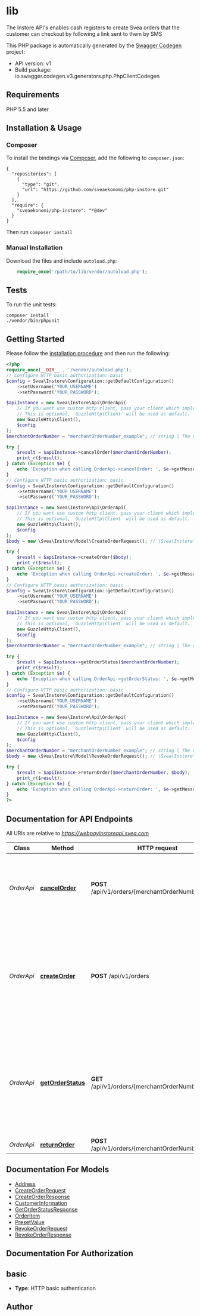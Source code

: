 # lib
The Instore API's enables cash registers to create Svea orders that the customer can checkout by following a link sent to them by SMS

This PHP package is automatically generated by the [Swagger Codegen](https://github.com/swagger-api/swagger-codegen) project:

- API version: v1
- Build package: io.swagger.codegen.v3.generators.php.PhpClientCodegen

## Requirements

PHP 5.5 and later

## Installation & Usage
### Composer

To install the bindings via [Composer](http://getcomposer.org/), add the following to `composer.json`:

```
{
  "repositories": [
    {
      "type": "git",
      "url": "https://github.com/sveaekonomi/php-instore.git"
    }
  ],
  "require": {
    "sveaekonomi/php-instore": "*@dev"
  }
}
```

Then run `composer install`

### Manual Installation

Download the files and include `autoload.php`:

```php
    require_once('/path/to/lib/vendor/autoload.php');
```

## Tests

To run the unit tests:

```
composer install
./vendor/bin/phpunit
```

## Getting Started

Please follow the [installation procedure](#installation--usage) and then run the following:

```php
<?php
require_once(__DIR__ . '/vendor/autoload.php');
// Configure HTTP basic authorization: basic
$config = Svea\Instore\Configuration::getDefaultConfiguration()
    ->setUsername('YOUR_USERNAME')
    ->setPassword('YOUR_PASSWORD');

$apiInstance = new Svea\Instore\Api\OrderApi(
    // If you want use custom http client, pass your client which implements `GuzzleHttp\ClientInterface`.
    // This is optional, `GuzzleHttp\Client` will be used as default.
    new GuzzleHttp\Client(),
    $config
);
$merchantOrderNumber = "merchantOrderNumber_example"; // string | The unique merchant order number used when creating the order

try {
    $result = $apiInstance->cancelOrder($merchantOrderNumber);
    print_r($result);
} catch (Exception $e) {
    echo 'Exception when calling OrderApi->cancelOrder: ', $e->getMessage(), PHP_EOL;
}
// Configure HTTP basic authorization: basic
$config = Svea\Instore\Configuration::getDefaultConfiguration()
    ->setUsername('YOUR_USERNAME')
    ->setPassword('YOUR_PASSWORD');

$apiInstance = new Svea\Instore\Api\OrderApi(
    // If you want use custom http client, pass your client which implements `GuzzleHttp\ClientInterface`.
    // This is optional, `GuzzleHttp\Client` will be used as default.
    new GuzzleHttp\Client(),
    $config
);
$body = new \Svea\Instore\Model\CreateOrderRequest(); // \Svea\Instore\Model\CreateOrderRequest | 

try {
    $result = $apiInstance->createOrder($body);
    print_r($result);
} catch (Exception $e) {
    echo 'Exception when calling OrderApi->createOrder: ', $e->getMessage(), PHP_EOL;
}
// Configure HTTP basic authorization: basic
$config = Svea\Instore\Configuration::getDefaultConfiguration()
    ->setUsername('YOUR_USERNAME')
    ->setPassword('YOUR_PASSWORD');

$apiInstance = new Svea\Instore\Api\OrderApi(
    // If you want use custom http client, pass your client which implements `GuzzleHttp\ClientInterface`.
    // This is optional, `GuzzleHttp\Client` will be used as default.
    new GuzzleHttp\Client(),
    $config
);
$merchantOrderNumber = "merchantOrderNumber_example"; // string | The unique merchant order number used when creating the order

try {
    $result = $apiInstance->getOrderStatus($merchantOrderNumber);
    print_r($result);
} catch (Exception $e) {
    echo 'Exception when calling OrderApi->getOrderStatus: ', $e->getMessage(), PHP_EOL;
}
// Configure HTTP basic authorization: basic
$config = Svea\Instore\Configuration::getDefaultConfiguration()
    ->setUsername('YOUR_USERNAME')
    ->setPassword('YOUR_PASSWORD');

$apiInstance = new Svea\Instore\Api\OrderApi(
    // If you want use custom http client, pass your client which implements `GuzzleHttp\ClientInterface`.
    // This is optional, `GuzzleHttp\Client` will be used as default.
    new GuzzleHttp\Client(),
    $config
);
$merchantOrderNumber = "merchantOrderNumber_example"; // string | The unique merchant order number used when creating the order
$body = new \Svea\Instore\Model\RevokeOrderRequest(); // \Svea\Instore\Model\RevokeOrderRequest | Order rows to credit. Doesn't have to match the order rows on the invoice.

try {
    $result = $apiInstance->returnOrder($merchantOrderNumber, $body);
    print_r($result);
} catch (Exception $e) {
    echo 'Exception when calling OrderApi->returnOrder: ', $e->getMessage(), PHP_EOL;
}
?>
```

## Documentation for API Endpoints

All URIs are relative to *https://webpayinstoreapi.svea.com*

Class | Method | HTTP request | Description
------------ | ------------- | ------------- | -------------
*OrderApi* | [**cancelOrder**](docs/Api/OrderApi.md#cancelorder) | **POST** /api/v1/orders/{merchantOrderNumber}/cancel | Cancel the entire order. If the order has been delivered the invoice will be credited.
*OrderApi* | [**createOrder**](docs/Api/OrderApi.md#createorder) | **POST** /api/v1/orders | Creates an order. A SMS message will be sent to the provided mobile phone number where the checkout can be completed.
*OrderApi* | [**getOrderStatus**](docs/Api/OrderApi.md#getorderstatus) | **GET** /api/v1/orders/{merchantOrderNumber}/status | Gets order status for a created order. When the order has been finalized customer information is added to the order status response.
*OrderApi* | [**returnOrder**](docs/Api/OrderApi.md#returnorder) | **POST** /api/v1/orders/{merchantOrderNumber}/return | 

## Documentation For Models

 - [Address](docs/Model/Address.md)
 - [CreateOrderRequest](docs/Model/CreateOrderRequest.md)
 - [CreateOrderResponse](docs/Model/CreateOrderResponse.md)
 - [CustomerInformation](docs/Model/CustomerInformation.md)
 - [GetOrderStatusResponse](docs/Model/GetOrderStatusResponse.md)
 - [OrderItem](docs/Model/OrderItem.md)
 - [PresetValue](docs/Model/PresetValue.md)
 - [RevokeOrderRequest](docs/Model/RevokeOrderRequest.md)
 - [RevokeOrderResponse](docs/Model/RevokeOrderResponse.md)

## Documentation For Authorization


## basic

- **Type**: HTTP basic authentication


## Author



